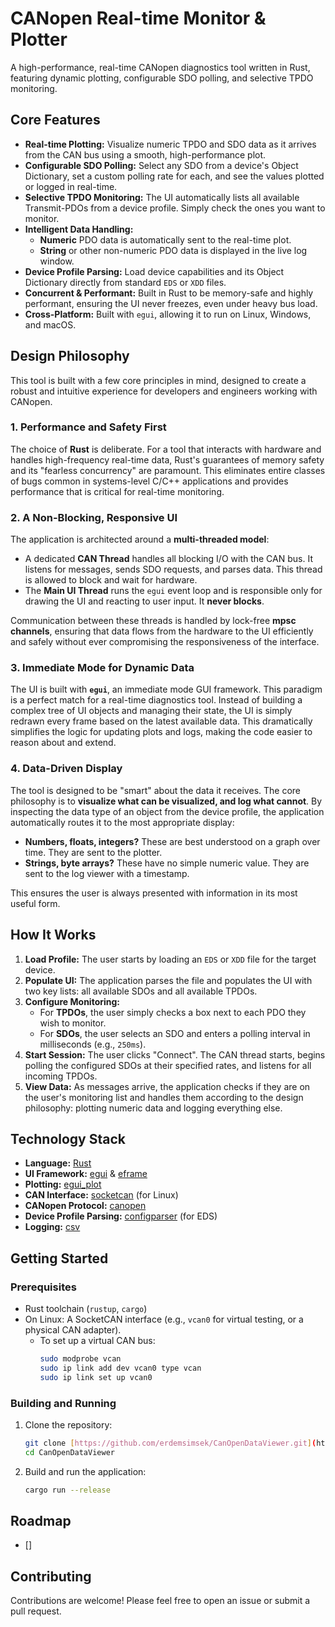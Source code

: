 # CANopen Real-time Monitor & Plotter


A high-performance, real-time CANopen diagnostics tool written in Rust, featuring dynamic plotting, configurable SDO polling, and selective TPDO monitoring.


## Core Features

* **Real-time Plotting:** Visualize numeric TPDO and SDO data as it arrives from the CAN bus using a smooth, high-performance plot.
* **Configurable SDO Polling:** Select any SDO from a device's Object Dictionary, set a custom polling rate for each, and see the values plotted or logged in real-time.
* **Selective TPDO Monitoring:** The UI automatically lists all available Transmit-PDOs from a device profile. Simply check the ones you want to monitor.
* **Intelligent Data Handling:**
    * **Numeric** PDO data is automatically sent to the real-time plot.
    * **String** or other non-numeric PDO data is displayed in the live log window.
* **Device Profile Parsing:** Load device capabilities and its Object Dictionary directly from standard `EDS` or `XDD` files.
* **Concurrent & Performant:** Built in Rust to be memory-safe and highly performant, ensuring the UI never freezes, even under heavy bus load.
* **Cross-Platform:** Built with `egui`, allowing it to run on Linux, Windows, and macOS.

## Design Philosophy

This tool is built with a few core principles in mind, designed to create a robust and intuitive experience for developers and engineers working with CANopen.

### 1. Performance and Safety First

The choice of **Rust** is deliberate. For a tool that interacts with hardware and handles high-frequency real-time data, Rust's guarantees of memory safety and its "fearless concurrency" are paramount. This eliminates entire classes of bugs common in systems-level C/C++ applications and provides performance that is critical for real-time monitoring.

### 2. A Non-Blocking, Responsive UI

The application is architected around a **multi-threaded model**:
* A dedicated **CAN Thread** handles all blocking I/O with the CAN bus. It listens for messages, sends SDO requests, and parses data. This thread is allowed to block and wait for hardware.
* The **Main UI Thread** runs the `egui` event loop and is responsible only for drawing the UI and reacting to user input. It **never blocks**.

Communication between these threads is handled by lock-free **mpsc channels**, ensuring that data flows from the hardware to the UI efficiently and safely without ever compromising the responsiveness of the interface.

### 3. Immediate Mode for Dynamic Data

The UI is built with **`egui`**, an immediate mode GUI framework. This paradigm is a perfect match for a real-time diagnostics tool. Instead of building a complex tree of UI objects and managing their state, the UI is simply redrawn every frame based on the latest available data. This dramatically simplifies the logic for updating plots and logs, making the code easier to reason about and extend.

### 4. Data-Driven Display

The tool is designed to be "smart" about the data it receives. The core philosophy is to **visualize what can be visualized, and log what cannot**. By inspecting the data type of an object from the device profile, the application automatically routes it to the most appropriate display:
* **Numbers, floats, integers?** These are best understood on a graph over time. They are sent to the plotter.
* **Strings, byte arrays?** These have no simple numeric value. They are sent to the log viewer with a timestamp.

This ensures the user is always presented with information in its most useful form.

## How It Works

1.  **Load Profile:** The user starts by loading an `EDS` or `XDD` file for the target device.
2.  **Populate UI:** The application parses the file and populates the UI with two key lists: all available SDOs and all available TPDOs.
3.  **Configure Monitoring:**
    * For **TPDOs**, the user simply checks a box next to each PDO they wish to monitor.
    * For **SDOs**, the user selects an SDO and enters a polling interval in milliseconds (e.g., `250ms`).
4.  **Start Session:** The user clicks "Connect". The CAN thread starts, begins polling the configured SDOs at their specified rates, and listens for all incoming TPDOs.
5.  **View Data:** As messages arrive, the application checks if they are on the user's monitoring list and handles them according to the design philosophy: plotting numeric data and logging everything else.

## Technology Stack

* **Language:** [Rust](https://www.rust-lang.org/)
* **UI Framework:** [egui](https://github.com/emilk/egui) & [eframe](https://github.com/emilk/eframe_template)
* **Plotting:** [egui_plot](https://crates.io/crates/egui_plot)
* **CAN Interface:** [socketcan](https://crates.io/crates/socketcan) (for Linux)
* **CANopen Protocol:** [canopen](https://crates.io/crates/canopen)
* **Device Profile Parsing:** [configparser](https://crates.io/crates/rust-ini) (for EDS)
* **Logging:** [csv](https://crates.io/crates/csv)

## Getting Started

### Prerequisites

* Rust toolchain (`rustup`, `cargo`)
* On Linux: A SocketCAN interface (e.g., `vcan0` for virtual testing, or a physical CAN adapter).
    * To set up a virtual CAN bus:
        ```bash
        sudo modprobe vcan
        sudo ip link add dev vcan0 type vcan
        sudo ip link set up vcan0
        ```

### Building and Running

1.  Clone the repository:
    ```bash
    git clone [https://github.com/erdemsimsek/CanOpenDataViewer.git](https://github.com/erdemsimsek/CanOpenDataViewer.git)
    cd CanOpenDataViewer
    ```

2.  Build and run the application:
    ```bash
    cargo run --release
    ```

## Roadmap

* []

## Contributing

Contributions are welcome! Please feel free to open an issue or submit a pull request.
